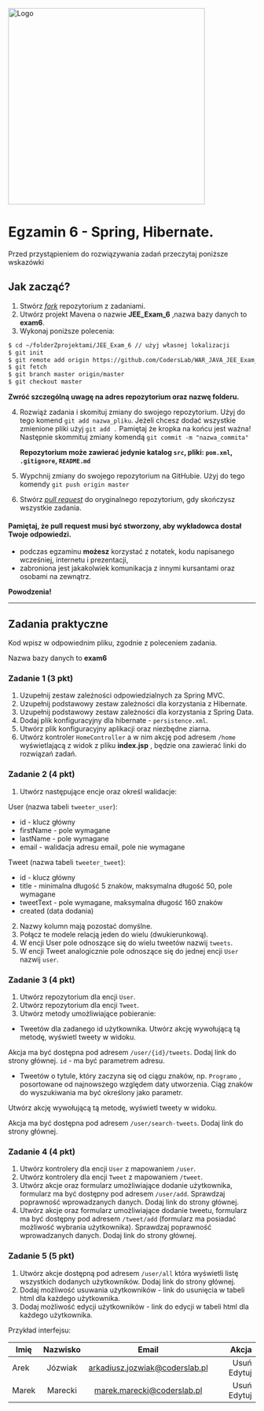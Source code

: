 <img alt="Logo" src="http://coderslab.pl/svg/logo-coderslab.svg" width="400">

# Egzamin 6 - Spring, Hibernate.

Przed przystąpieniem do rozwiązywania zadań przeczytaj poniższe wskazówki

## Jak zacząć?

1. Stwórz [*fork*](https://guides.github.com/activities/forking/) repozytorium z zadaniami.
2. Utwórz projekt Mavena o nazwie **JEE_Exam_6** ,nazwa bazy danych to **exam6**.
3. Wykonaj poniższe polecenia:
```bash
$ cd ~/folderZprojektami/JEE_Exam_6 // użyj własnej lokalizacji
$ git init
$ git remote add origin https://github.com/CodersLab/WAR_JAVA_JEE_Exam_6.git // użyj własnego forka
$ git fetch
$ git branch master origin/master
$ git checkout master

```
**Zwróć szczególną uwagę na adres repozytorium oraz nazwę folderu.**

4. Rozwiąż zadania i skomituj zmiany do swojego repozytorium. Użyj do tego komend `git add nazwa_pliku`.
Jeżeli chcesz dodać wszystkie zmienione pliki użyj `git add .` 
Pamiętaj że kropka na końcu jest ważna!
Następnie skommituj zmiany komendą `git commit -m "nazwa_commita"`

   **Repozytorium może zawierać jedynie katalog `src`, pliki: `pom.xml`, `.gitignore`, `README.md`**
5. Wypchnij zmiany do swojego repozytorium na GitHubie.  Użyj do tego komendy `git push origin master`
6. Stwórz [*pull request*](https://help.github.com/articles/creating-a-pull-request) do oryginalnego repozytorium, gdy skończysz wszystkie zadania.


#### Pamiętaj, że pull request musi być stworzony, aby wykładowca dostał Twoje odpowiedzi.

* podczas egzaminu **możesz** korzystać z notatek, kodu napisanego wcześniej, internetu i prezentacji,
* zabroniona jest jakakolwiek komunikacja z innymi kursantami oraz osobami na zewnątrz.

**Powodzenia!**

----------------------------------------------------------------------------------------

## Zadania praktyczne
Kod wpisz w odpowiednim pliku, zgodnie z poleceniem zadania.

Nazwa bazy danych to **exam6**

### Zadanie 1 (3 pkt)

1. Uzupełnij zestaw zależności odpowiedzialnych za Spring MVC.
2. Uzupełnij podstawowy zestaw zależności dla korzystania z Hibernate.
3. Uzupełnij podstawowy zestaw zależności dla korzystania z Spring Data.
4. Dodaj plik konfiguracyjny dla hibernate -  `persistence.xml`.
5. Utwórz plik konfiguracyjny aplikacji oraz niezbędne ziarna.
6. Utwórz kontroler `HomeController` a w nim akcję pod adresem `/home` wyświetlającą z widok z pliku **index.jsp**
, będzie ona zawierać linki do rozwiązań zadań.

### Zadanie 2 (4 pkt)

1. Utwórz następujące encje oraz określ walidacje:

User (nazwa tabeli `tweeter_user`):
- id - klucz główny
- firstName - pole wymagane
- lastName - pole wymagane
- email - walidacja adresu email, pole nie wymagane

Tweet (nazwa tabeli `tweeter_tweet`):
- id - klucz główny
- title - minimalna długość 5 znaków, maksymalna długość 50, pole wymagane
- tweetText - pole wymagane, maksymalna długość 160 znaków
- created (data dodania)

2. Nazwy kolumn mają pozostać domyślne.
3. Połącz te modele relacją jeden do wielu (dwukierunkową).
4. W encji User pole odnoszące się do wielu tweetów nazwij ```tweets```.
5. W encji Tweet analogicznie pole odnoszące się do jednej encji `User` nazwij ```user```.

### Zadanie 3 (4 pkt)

1. Utwórz repozytorium dla encji `User`.
2. Utwórz repozytorium dla encji `Tweet`.
3. Utwórz metody umożliwiające pobieranie:
- Tweetów dla zadanego id użytkownika. 
Utwórz akcję wywołującą tą metodę, wyświetl tweety w widoku.
 
Akcja ma być dostępna pod adresem `/user/{id}/tweets`. Dodaj link do strony głównej. `id` - ma być parametrem adresu.

- Tweetów o tytule, który zaczyna się od ciągu znaków, np. `Programo` , posortowane od najnowszego względem daty utworzenia.
Ciąg znaków do wyszukiwania ma być określony jako parametr.

Utwórz akcję wywołującą tą metodę, wyświetl tweety w widoku.

Akcja ma być dostępna pod adresem `/user/search-tweets`. Dodaj link do strony głównej.
 

### Zadanie 4 (4 pkt)

1. Utwórz kontrolery dla encji `User` z mapowaniem `/user`.
2. Utwórz kontrolery dla encji `Tweet` z mapowaniem `/tweet`.
3. Utwórz akcje oraz formularz umożliwiające dodanie użytkownika, formularz ma być dostępny pod adresem `/user/add`.
Sprawdzaj poprawność wprowadzanych danych. Dodaj link do strony głównej. 
4. Utwórz akcje oraz formularz umożliwiające dodanie tweetu, formularz ma być dostępny pod adresem `/tweet/add` 
(formularz ma posiadać możliwość wybrania użytkownika). Sprawdzaj poprawność wprowadzanych danych. Dodaj link do strony głównej.


### Zadanie 5 (5 pkt)

1. Utwórz akcje dostępną pod adresem `/user/all` która wyświetli listę wszystkich dodanych użytkowników. Dodaj link do strony głównej.
2. Dodaj możliwość usuwania użytkowników - link do usunięcia w tabeli html dla każdego użytkownika.
3. Dodaj możliwość edycji użytkowników - link do edycji w tabeli html dla każdego użytkownika.

Przykład interfejsu:

| Imię      | Nazwisko | Email                            | Akcja
| --------- |:--------:|:--------------------------------:| ----------:|
| Arek      | Józwiak  | arkadiusz.jozwiak@coderslab.pl   | Usuń Edytuj|
| Marek     | Marecki  |     marek.marecki@coderslab.pl   | Usuń Edytuj|

